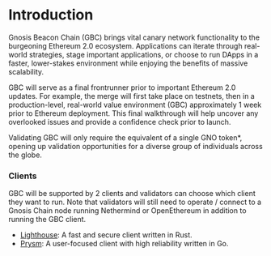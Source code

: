 # Introduction

Gnosis Beacon Chain (GBC) brings vital canary network functionality to the burgeoning Ethereum 2.0 ecosystem. Applications can iterate through real-world strategies, stage important applications, or choose to run DApps in a faster, lower-stakes environment while enjoying the benefits of massive scalability.

GBC will serve as a final frontrunner prior to important Ethereum 2.0 updates. For example, the merge will first take place on testnets, then in a production-level, real-world value environment (GBC) approximately 1 week prior to Ethereum deployment. This final walkthrough will help uncover any overlooked issues and provide a confidence check prior to launch.

Validating GBC will only require the equivalent of a single GNO token\*, opening up validation opportunities for a diverse group of individuals across the globe.

### Clients

GBC will be supported by 2 clients and validators can choose which client they want to run. Note that validators will still need to operate / connect to a Gnosis Chain node running Nethermind or OpenEthereum in addition to running the GBC client.

* &#x20;[Lighthouse](https://lighthouse.sigmaprime.io): A fast and secure client written in Rust.
* &#x20;[Prysm](https://prysmaticlabs.com): A user-focused client with high reliability written in Go.

